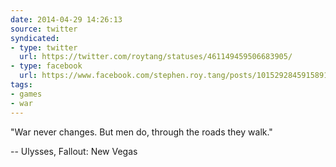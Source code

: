 ```yaml
---
date: 2014-04-29 14:26:13
source: twitter
syndicated:
- type: twitter
  url: https://twitter.com/roytang/statuses/461149459506683905/
- type: facebook
  url: https://www.facebook.com/stephen.roy.tang/posts/10152928459158912
tags:
- games
- war
---
```


"War never changes. But men do, through the roads they walk."

-- Ulysses, Fallout: New Vegas